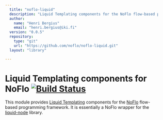 ```yaml
---
  title: "noflo-liquid"
  description: "Liquid Templating components for the NoFlo flow-based programming environment"
  author: 
    name: "Henri Bergius"
    email: "henri.bergius@iki.fi"
  version: "0.0.5"
  repository: 
    type: "git"
    url: "https://github.com/noflo/noflo-liquid.git"
  layout: "library"

---
```

Liquid Templating components for NoFlo [![Build Status](https://secure.travis-ci.org/noflo/noflo-liquid.png?branch=master)](https://travis-ci.org/noflo/noflo-liquid)
=========================

This module provides [Liquid Templating](http://liquidmarkup.org/) components for the [NoFlo](http://noflojs.org/) flow-based programming framework. It is essentially a NoFlo wrapper for the [liquid-node](https://github.com/sirlantis/liquid-node) library.
